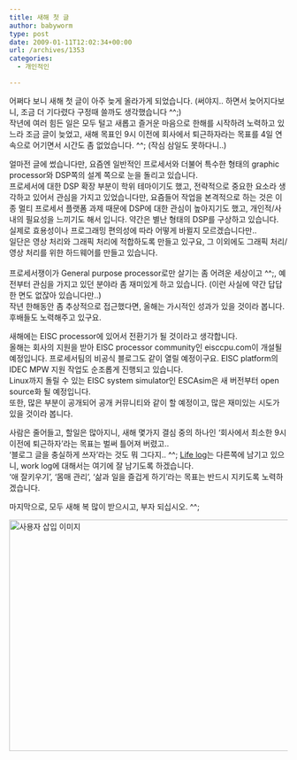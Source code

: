 ```yaml
---
title: 새해 첫 글
author: babyworm
type: post
date: 2009-01-11T12:02:34+00:00
url: /archives/1353
categories:
  - 개인적인

---
```

어쩌다 보니 새해 첫 글이 아주 늦게 올라가게 되었습니다. (써야지.. 하면서 늦어지다보니, 조금 더 기다렸다 구정때 쓸까도 생각했습니다 ^^;)  
작년에 여러 힘든 일은 모두 털고 새롭고 즐거운 마음으로 한해를 시작하려 노력하고 있느라 조금 글이 늦었고, 새해 목표인 9시 이전에 회사에서 퇴근하자라는 목표를 4일 연속으로 어기면서 시간도 좀 없었습니다. ^^; (작심 삼일도 못하다니..)

  


얼마전 글에 썼습니다만, 요즘엔 일반적인 프로세서와 더불어 특수한 형태의 graphic processor와 DSP쪽의 설계 쪽으로 눈을 돌리고 있습니다.  
프로세서에 대한 DSP 확장 부분이 학위 테마이기도 했고, 전략적으로 중요한 요소라 생각하고 있어서 관심을 가지고 있었습니다만, 요즘들어 작업을 본격적으로 하는 것은 이종 멀티 프로세서 플랫폼 과제 때문에 DSP에 대한 관심이 높아지기도 했고, 개인적/사내의 필요성을 느끼기도 해서 입니다. 약간은 별난 형태의 DSP를 구상하고 있습니다. 실제로 효용성이나 프로그래밍 편의성에 따라 어떻게 바뀔지 모르겠습니다만..  
일단은 영상 처리와 그래픽 처리에 적합하도록 만들고 있구요, 그 이외에도 그래픽 처리/영상 처리를 위한 하드웨어를 만들고 있습니다.  
&nbsp;  
프로세서쟁이가 General purpose processor로만 살기는 좀 어려운 세상이고 ^^;, 예전부터 관심을 가지고 있던 분야라 좀 재미있게 하고 있습니다. (이런 사실에 약간 답답한 면도 없잖아 있습니다만..)  
작년 한해동안 좀 추상적으로 접근했다면, 올해는 가시적인 성과가 있을 것이라 봅니다. 후배들도 노력해주고 있구요.

  


새해에는 EISC processor에 있어서 전환기가 될 것이라고 생각합니다.  
올해는 회사의 지원을 받아 EISC processor community인 eisccpu.com이 개설될 예정입니다. 프로세서팀의 비공식 블로그도 같이 열릴 예정이구요. EISC platform의 IDEC MPW 지원 작업도 순조롭게 진행되고 있습니다.  
Linux까지 돌릴 수 있는 EISC system simulator인 ESCAsim은 새 버전부터 open source화 될 예정입니다.  
또한, 많은 부분이 공개되어 공개 커뮤니티와 같이 할 예정이고, 많은 재미있는 시도가 있을 것이라 봅니다.  
  
사람은 줄어들고, 할일은 많아지니, 새해 몇가지 결심 중의 하나인 &#8216;회사에서 최소한 9시 이전에 퇴근하자&#8217;라는 목표는 벌써 틀어져 버렸고..  
&#8216;블로그 글을 충실하게 쓰자&#8217;라는 것도 뭐 그다지.. ^^; <A href="http://babyworm.tistory.com" target=_blank>Life log</A>는 다른쪽에 남기고 있으니, work log에 대해서는 여기에 잘 남기도록 하겠습니다.  
&#8216;애 잘키우기&#8217;, &#8216;몸매 관리&#8217;, &#8216;삶과 일을 즐겁게 하기&#8217;라는 목표는 반드시 지키도록 노력하겠습니다.  
  
마지막으로, 모두 새해 복 많이 받으시고, 부자 되십시오. ^^;  
  
<img loading="lazy" decoding="async" src="https://i0.wp.com/babyworm.net/wordpress/wp-content/uploads/1/cfile3.uf.146033474D6A7B0D19DAD2.jpg?resize=625%2C418" class="aligncenter" width="625" height="418" alt="사용자 삽입 이미지" data-recalc-dims="1" />